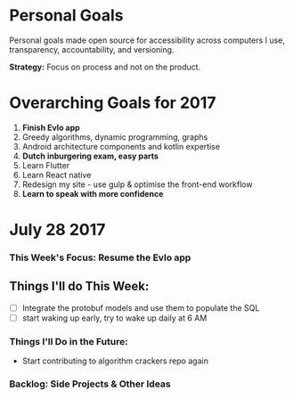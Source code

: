 # Personal Goals

Personal goals made open source for accessibility across computers I use, transparency, accountability, and versioning.

**Strategy:** Focus on process and not on the product.

# Overarching Goals for 2017

1. **Finish Evlo app**
2. Greedy algorithms, dynamic programming, graphs
3. Android architecture components and kotlin expertise
4. **Dutch inburgering exam, easy parts**
5. Learn Flutter
6. Learn React native
7. Redesign my site - use gulp & optimise the front-end workflow
8. **Learn to speak with more confidence**

# July 28 2017

### This Week's Focus: Resume the Evlo app

## Things I'll do This Week:

- [ ] Integrate the protobuf models and use them to populate the SQL
- [ ] start waking up early, try to wake up daily at 6 AM

### Things I'll Do in the Future:

- Start contributing to algorithm crackers repo again

### Backlog: Side Projects & Other Ideas
